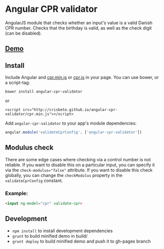 # Angular CPR validator

AngularJS module that checks whether an input's value is a valid Danish CPR number.
Checks that the birthday is valid, as well as the check digit (can be disabled).

## [Demo](http://crisbeto.github.io/angular-cpr-validator/)

## Install

Include Angular and [cpr.min.js](https://raw.githubusercontent.com/crisbeto/angular-cpr-validator/master/cpr.min.js) or [cpr.js](https://raw.githubusercontent.com/crisbeto/angular-cpr-validator/master/cpr.js) in your page. You can use bower, or a script-tag:

`bower install angular-cpr-validator`

or

`<script src="http://crisbeto.github.io/angular-cpr-validator/cpr.min.js"></script>`


Add `angular-cpr-validator` to your app's module dependencies:

```javascript
angular.module('validateCprConfig', ['angular-cpr-validator'])
```

## Modulus check
There are some edge cases where checking via a control number is not reliable.
If you want to disable this on a particular input, you can specify it via the `check-modulus="false"` attribute.
If you want to disable this check globally, you can change the `checkModulus` property in the `validateCprConfig` constant.

### Example:

```html
<input ng-model="cpr" validate-cpr>
```

## Development

*  `npm install` to install development dependencies
*  `grunt` to build minified demo in build/
*  `grunt deploy` to build minified demo and push it to gh-pages branch
